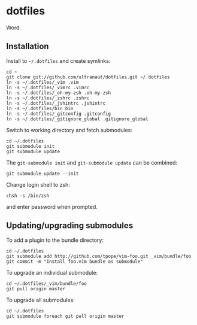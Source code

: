 # dotfiles
Word.


## Installation

Install to `~/.dotfiles` and create symlinks:

    cd ~
    git clone git://github.com/ultranaut/dotfiles.git ~/.dotfiles
    ln -s ~/.dotfiles/_vim .vim
    ln -s ~/.dotfiles/_vimrc .vimrc
    ln -s ~/.dotfiles/_oh-my-zsh .oh-my-zsh
    ln -s ~/.dotfiles/_zshrc .zshrc
    ln -s ~/.dotfiles/_jshintrc .jshintrc
    ln -s ~/.dotfiles/bin bin
    ln -s ~/.dotfiles/_gitconfig .gitconfig
    ln -s ~/.dotfiles/_gitignore_global .gitignore_global

Switch to working directory and fetch submodules:

    cd ~/.dotfiles
    git submodule init
    git submodule update

The `git-submodule init` and `git-submodule update` can be combined:

    git submodule update --init

Change login shell to zsh:

    chsh -s /bin/zsh

and enter password when prompted.

## Updating/upgrading submodules

To add a plugin to the bundle directory:

    cd ~/.dotfiles
    git submodule add http://github.com/tpope/vim-foo.git _vim/bundle/foo
    git commit -m "Install foo.vim bundle as submodule"

To upgrade an individual submodule:

    cd ~/.dotfiles/_vim/bundle/foo
    git pull origin master

To upgrade all submodules:

    cd ~/.dotfiles
    git submodule foreach git pull origin master

